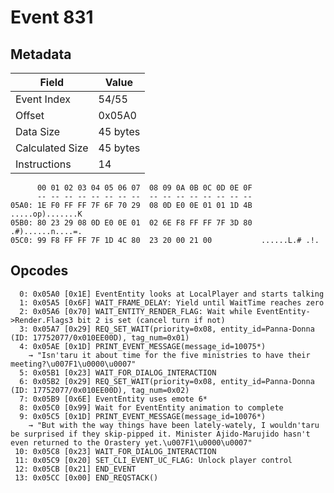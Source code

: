 # Event 831

## Metadata

| Field           | Value    |
|-----------------|----------|
| Event Index     | 54/55    |
| Offset          | 0x05A0   |
| Data Size       | 45 bytes |
| Calculated Size | 45 bytes |
| Instructions    | 14       |

```
      00 01 02 03 04 05 06 07  08 09 0A 0B 0C 0D 0E 0F
      -- -- -- -- -- -- -- --  -- -- -- -- -- -- -- --
05A0: 1E F0 FF FF 7F 6F 70 29  08 0D E0 0E 01 01 1D 4B  .....op).......K
05B0: 80 23 29 08 0D E0 0E 01  02 6E F8 FF FF 7F 3D 80  .#)......n....=.
05C0: 99 F8 FF FF 7F 1D 4C 80  23 20 00 21 00           ......L.# .!.   
```

## Opcodes

```
  0: 0x05A0 [0x1E] EventEntity looks at LocalPlayer and starts talking
  1: 0x05A5 [0x6F] WAIT_FRAME_DELAY: Yield until WaitTime reaches zero
  2: 0x05A6 [0x70] WAIT_ENTITY_RENDER_FLAG: Wait while EventEntity->Render.Flags3 bit 2 is set (cancel turn if not)
  3: 0x05A7 [0x29] REQ_SET_WAIT(priority=0x08, entity_id=Panna-Donna (ID: 17752077/0x010EE00D), tag_num=0x01)
  4: 0x05AE [0x1D] PRINT_EVENT_MESSAGE(message_id=10075*)
    → "Isn'taru it about time for the five ministries to have their meeting?\u007F1\u0000\u0007"
  5: 0x05B1 [0x23] WAIT_FOR_DIALOG_INTERACTION
  6: 0x05B2 [0x29] REQ_SET_WAIT(priority=0x08, entity_id=Panna-Donna (ID: 17752077/0x010EE00D), tag_num=0x02)
  7: 0x05B9 [0x6E] EventEntity uses emote 6*
  8: 0x05C0 [0x99] Wait for EventEntity animation to complete
  9: 0x05C5 [0x1D] PRINT_EVENT_MESSAGE(message_id=10076*)
    → "But with the way things have been lately-wately, I wouldn'taru be surprised if they skip-pipped it. Minister Ajido-Marujido hasn't even returned to the Orastery yet.\u007F1\u0000\u0007"
 10: 0x05C8 [0x23] WAIT_FOR_DIALOG_INTERACTION
 11: 0x05C9 [0x20] SET_CLI_EVENT_UC_FLAG: Unlock player control
 12: 0x05CB [0x21] END_EVENT
 13: 0x05CC [0x00] END_REQSTACK()
```
